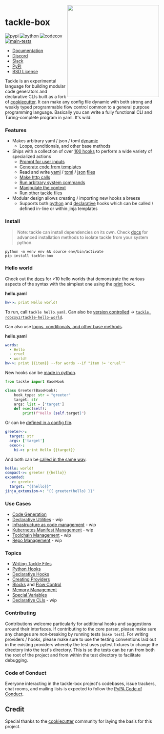 <img align="right" width="300" height="300" src="https://raw.githubusercontent.com/robcxyz/tackle-box/main/docs/assets/logo-box.png">

# tackle-box


[![pypi](https://img.shields.io/pypi/v/tackle-box.svg)](https://pypi.python.org/pypi/tackle-box)
[![python](https://img.shields.io/pypi/pyversions/tackle-box.svg)](https://pypi.python.org/pypi/tackle-box)
[![codecov](https://codecov.io/gh/robcxyz/tackle-box/branch/main/graphs/badge.svg?branch=main)](https://codecov.io/github/robcxyz/tackle-box?branch=main)
[![main-tests](https://github.com/robcxyz/tackle-box/actions/workflows/main.yml/badge.svg)](https://github.com/robcxyz/tackle-box/actions)


* [Documentation](https://robcxyz.github.io/tackle-box)
* [Discord](https://discord.gg/7uVUfUVD7K)
* [Slack](https://join.slack.com/t/slack-y748219/shared_invite/zt-1cqreswyd-5qDBE53QlY97mQOI6DhcKw)
* [PyPI](https://pypi.org/project/tackle-box/)
* [BSD License](LICENSE)

Tackle is an experimental language for building modular code generators and declarative CLIs built as a fork of [cookiecutter](https://github.com/cookiecutter/cookiecutter). It can make any config file dynamic with both strong and weakly typed programmable flow control common to a general purpose programming language. Basically you can write a fully functional CLI and Turing-complete program in yaml. It's wild.

### Features

- Makes arbitrary yaml / json / toml [dynamic](https://robcxyz.github.io/tackle-box/hook-methods/)
  - Loops, conditionals, and other base methods
- Ships with a collection of over [100 hooks](https://robcxyz.github.io/tackle-box) to perform a wide variety of specialized actions
  - [Prompt for user inputs](https://robcxyz.github.io/tackle-box)
  - [Generate code from templates](https://robcxyz.github.io/tackle-box/providers/Prompts/)
  - Read and write [yaml](https://robcxyz.github.io/tackle-box/providers/Yaml/) / [toml](https://robcxyz.github.io/tackle-box/providers/Toml/) / [json](https://robcxyz.github.io/tackle-box/providers/Json/) [files](https://robcxyz.github.io/tackle-box/providers/Files/)
  - [Make http calls](https://robcxyz.github.io/tackle-box/providers/Web/)
  - [Run arbitrary system commands](https://robcxyz.github.io/tackle-box/providers/Command/)
  - [Manipulate the context](https://robcxyz.github.io/tackle-box/providers/Context/)
  - [Run other tackle files](https://robcxyz.github.io/tackle-box/providers/Tackle/tackle/)
- Modular design allows creating / importing new hooks a breeze
  - Supports both [python](https://robcxyz.github.io/tackle-box/python-hooks/) and [declarative](https://robcxyz.github.io/tackle-box/declarative-hooks/) hooks which can be called / defined in-line or within jinja templates

### Install

> Note: tackle can install dependencies on its own. Check [docs](https://robcxyz.github.io/tackle-box/installation#best-installation-method) for advanced installation methods to isolate tackle from your system python.

```shell
python -m venv env && source env/bin/activate
pip install tackle-box
```

### Hello world

Check out the [docs](https://robcxyz.github.io/tackle-box/hello-worlds/) for >10 hello worlds that demonstrate the various aspects of the syntax with the simplest one using the [print](https://robcxyz.github.io/tackle-box/providers/Console/print/) hook.

**hello.yaml**
```yaml
hw->: print Hello world!
```

To run, call `tackle hello.yaml`. Can also be [version controlled](https://robcxyz.github.io/tackle-box/creating-providers/) -> [`tackle robcxyz/tackle-hello-world`](https://github.com/robcxyz/tackle-hello-world).

Can also use [loops, conditionals, and other base methods](https://robcxyz.github.io/tackle-box/hook-methods/).

**hello.yaml**
```yaml
words:
  - Hello
  - cruel
  - world!
hw->: print {{item}} --for words --if "item != 'cruel'"
```

New hooks can be [made in python](https://robcxyz.github.io/tackle-box/python-hooks/).

```python
from tackle import BaseHook

class Greeter(BaseHook):
    hook_type: str = "greeter"
    target: str
    args: list = ['target']
    def exec(self):
        print(f"Hello {self.target}")
```

Or can be [defined in a config file](https://robcxyz.github.io/tackle-box/declarative-hooks/).

```yaml
greeter<-:
  target: str
  args: ['target']
  exec<-:
    hi->: print Hello {{target}}
```

And both can be [called in the same way](https://robcxyz.github.io/tackle-box/writing-tackle-files/).

```yaml
hello: world!
compact->: greeter {{hello}}
expanded:
  ->: greeter
  target: "{{hello}}"
jinja_extension->: "{{ greeter(hello) }}"
```

[//]: # (jinja_filter->: "{{ hello | greeter }}")

### Use Cases

- [Code Generation](https://robcxyz.github.io/tackle-box/tutorials/code-generation/)
- [Declarative Utilities]() - wip
- [Infrastructure as code management]() - wip
- [Kubernetes Manifest Management]() - wip
- [Toolchain Management]() - wip
- [Repo Management]() - wip

### Topics
- [Writing Tackle Files](https://robcxyz.github.io/tackle-box/writing-tackle-files/)
- [Python Hooks](https://robcxyz.github.io/tackle-box/python-hooks/)
- [Declarative Hooks](https://robcxyz.github.io/tackle-box/declarative-hooks/)
- [Creating Providers](https://robcxyz.github.io/tackle-box/creating-providers/)
- [Blocks](https://robcxyz.github.io/tackle-box/writing-tackle-files/#blocks) and [Flow Control](https://robcxyz.github.io/tackle-box/hook-methods/)
- [Memory Management](https://robcxyz.github.io/tackle-box/memory-management/)
- [Special Variables](https://robcxyz.github.io/tackle-box/special-variables/)
- [Declarative CLIs]() - wip

### Contributing

Contributions welcome particularly for additional hooks and suggestions around their interfaces. If contributing to the core parser, please make sure any changes are non-breaking by running tests (`make test`). For writing providers / hooks, please make sure to use the testing conventions laid out in the existing providers whereby the test uses pytest fixtures to change the directory into the test's directory.  This is so the tests can be run from both the root of the project and from within the test directory to facilitate debugging.

### Code of Conduct

Everyone interacting in the tackle-box project's codebases, issue trackers, chat rooms, and mailing lists is expected to follow the [PyPA Code of Conduct](https://www.pypa.io/en/latest/code-of-conduct/).

## Credit

Special thanks to the [cookiecutter](https://github.com/cookiecutter/cookiecutter) community for laying the basis for this project.
